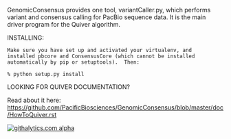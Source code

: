
GenomicConsensus provides one tool, variantCaller.py, which performs
variant and consensus calling for PacBio sequence data.  It is the
main driver program for the Quiver algorithm.

INSTALLING:

    Make sure you have set up and activated your virtualenv, and
    installed pbcore and ConsensusCore (which cannot be installed
    automatically by pip or setuptools).  Then:

    % python setup.py install


LOOKING FOR QUIVER DOCUMENTATION?

Read about it here:
  https://github.com/PacificBiosciences/GenomicConsensus/blob/master/doc/HowToQuiver.rst


[![githalytics.com alpha](https://cruel-carlota.pagodabox.com/378316e9951435792c453df2fc10857a "githalytics.com")](http://githalytics.com/PacificBiosciences/GenomicConsensus)
